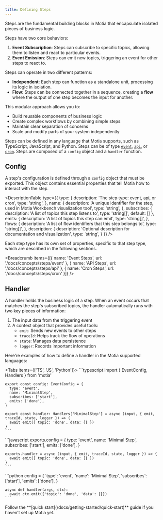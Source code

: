 ```yaml
---
title: Defining Steps
---
```


Steps are the fundamental building blocks in Motia that encapsulate isolated pieces of business logic. 

Steps have two core behaviors:

1. **Event Subscription**: Steps can subscribe to specific topics, allowing them to listen and react to particular events.
2. **Event Emission**: Steps can emit new topics, triggering an event for other steps to react to.

Steps can operate in two different patterns:
- **Independent**: Each step can function as a standalone unit, processing its logic in isolation.
- **Flow**: Steps can be connected together in a sequence, creating a **flow** where the output of one step becomes the input for another.

This modular approach allows you to:
- Build reusable components of business logic
- Create complex workflows by combining simple steps
- Maintain clear separation of concerns
- Scale and modify parts of your system independently

Steps can be defined in any language that Motia supports, such as TypeScript, JavaScript, and Python. Steps can be of type [`event`](/docs/concepts/steps/event), [`api`](/docs/concepts/steps/api), or [`cron`](/docs/concepts/steps/cron). Steps are composed of a `config` object and a `handler` function.

## Config

A step's configuration is defined through a `config` object that must be exported. This object contains essential properties that tell Motia how to interact with the step.

<DescriptionTable
  type={{
    type: {
      description: 'The step type: event, api, or cron',
      type: 'string',
    },
    name: {
      description: 'A unique identifier for the step, used in Motia Workbench visualization tool',
      type: 'string',
    },
    subscribes: {
      description: 'A list of topics this step listens to',
      type: 'string[]',
      default: []
    },
    emits: {
      description: 'A list of topics this step can emit',
      type: 'string[]',
    },
    flows: {
      description: 'A list of flow identifiers that this step belongs to',
      type: 'string[]',
    },
    description: {
      description: 'Optional description for documentation and visualization',
      type: 'string',
    }
  }}
/>

Each step type has its own set of properties, specific to that step type, which are described in the following sections.

<Breadcrumb items={[{
  name: 'Event Steps',
  url: '/docs/concepts/steps/event'
}, {
  name: 'API Steps',
  url: '/docs/concepts/steps/api'
}, {
  name: 'Cron Steps',
  url: '/docs/concepts/steps/cron'
}]} />

## Handler

A handler holds the business logic of a step. When an event occurs that matches the step's subscribed topics, the handler automatically runs with two key pieces of information:

1. The input data from the triggering event
2. A context object that provides useful tools:
   - `emit`: Sends new events to other steps
   - `traceId`: Helps track the flow of operations
   - `state`: Manages data persistence
   - `logger`: Records important information

Here're examples of how to define a handler in the Motia supported languages:

<Tabs items={['TS', 'JS', 'Python']}>
  <Tab value="TS">
    ```typescript
    import { EventConfig, Handlers } from 'motia'

    export const config: EventConfig = {
      type: 'event',
      name: 'MinimalStep',
      subscribes: ['start'],
      emits: ['done'],
    }

    export const handler: Handlers['MinimalStep'] = async (input, { emit, traceId, state, logger }) => {
      await emit({ topic: 'done', data: {} })
    }
    ```
  </Tab>
  <Tab value="JS">
    ```javascript
    exports.config = {
      type: 'event',
      name: 'Minimal Step',
      subscribes: ['start'],
      emits: ['done'],
    }

    exports.handler = async (input, { emit, traceId, state, logger }) => {
      await emit({ topic: 'done', data: {} })
    }
    ```
  </Tab>
  <Tab value="Python">
    ```python
    config = {
        'type': 'event',
        'name': 'Minimal Step',
        'subscribes': ['start'],
        'emits': ['done'],
    }

    async def handler(args, ctx):
      await ctx.emit({'topic': 'done', 'data': {}})
    ```
  </Tab>
</Tabs>

<Callout>
Follow the **[quick start](/docs/getting-started/quick-start)** guide if you haven't set up Motia yet.
</Callout>
